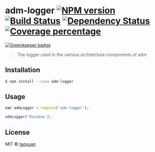 # adm-logger [![NPM version][npm-image]][npm-url] [![Build Status][travis-image]][travis-url] [![Dependency Status][daviddm-image]][daviddm-url] [![Coverage percentage][coveralls-image]][coveralls-url]

[![Greenkeeper badge](https://badges.greenkeeper.io/taoyuan/adm-logger.svg)](https://greenkeeper.io/)

> The logger used in the various architecture components of adm

## Installation

```sh
$ npm install --save adm-logger
```

## Usage

```js
var admLogger = require('adm-logger');

admLogger('Rainbow');
```
## License

MIT © [taoyuan]()


[npm-image]: https://badge.fury.io/js/adm-logger.svg
[npm-url]: https://npmjs.org/package/adm-logger
[travis-image]: https://travis-ci.org/taoyuan/adm-logger.svg?branch=master
[travis-url]: https://travis-ci.org/taoyuan/adm-logger
[daviddm-image]: https://david-dm.org/taoyuan/adm-logger.svg?theme=shields.io
[daviddm-url]: https://david-dm.org/taoyuan/adm-logger
[coveralls-image]: https://coveralls.io/repos/taoyuan/adm-logger/badge.svg
[coveralls-url]: https://coveralls.io/r/taoyuan/adm-logger
